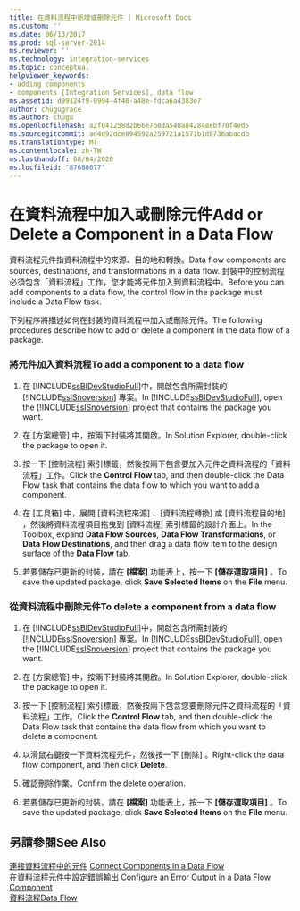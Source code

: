 ```yaml
---
title: 在資料流程中新增或刪除元件 | Microsoft Docs
ms.custom: ''
ms.date: 06/13/2017
ms.prod: sql-server-2014
ms.reviewer: ''
ms.technology: integration-services
ms.topic: conceptual
helpviewer_keywords:
- adding components
- components [Integration Services], data flow
ms.assetid: d99124f9-0994-4f40-a48e-fdca6a4383e7
author: chugugrace
ms.author: chugu
ms.openlocfilehash: a2f041258d2b66e7b8da540a842848ebf70f4ed5
ms.sourcegitcommit: ad4d92dce894592a259721a1571b1d8736abacdb
ms.translationtype: MT
ms.contentlocale: zh-TW
ms.lasthandoff: 08/04/2020
ms.locfileid: "87688077"
---
```

# <a name="add-or-delete-a-component-in-a-data-flow"></a><span data-ttu-id="b6a16-102">在資料流程中加入或刪除元件</span><span class="sxs-lookup"><span data-stu-id="b6a16-102">Add or Delete a Component in a Data Flow</span></span>
  <span data-ttu-id="b6a16-103">資料流程元件指資料流程中的來源、目的地和轉換。</span><span class="sxs-lookup"><span data-stu-id="b6a16-103">Data flow components are sources, destinations, and transformations in a data flow.</span></span> <span data-ttu-id="b6a16-104">封裝中的控制流程必須包含「資料流程」工作，您才能將元件加入到資料流程中。</span><span class="sxs-lookup"><span data-stu-id="b6a16-104">Before you can add components to a data flow, the control flow in the package must include a Data Flow task.</span></span>  
  
 <span data-ttu-id="b6a16-105">下列程序將描述如何在封裝的資料流程中加入或刪除元件。</span><span class="sxs-lookup"><span data-stu-id="b6a16-105">The following procedures describe how to add or delete a component in the data flow of a package.</span></span>  
  
### <a name="to-add-a-component-to-a-data-flow"></a><span data-ttu-id="b6a16-106">將元件加入資料流程</span><span class="sxs-lookup"><span data-stu-id="b6a16-106">To add a component to a data flow</span></span>  
  
1.  <span data-ttu-id="b6a16-107">在 [!INCLUDE[ssBIDevStudioFull](../../includes/ssbidevstudiofull-md.md)]中，開啟包含所需封裝的 [!INCLUDE[ssISnoversion](../../includes/ssisnoversion-md.md)] 專案。</span><span class="sxs-lookup"><span data-stu-id="b6a16-107">In [!INCLUDE[ssBIDevStudioFull](../../includes/ssbidevstudiofull-md.md)], open the [!INCLUDE[ssISnoversion](../../includes/ssisnoversion-md.md)] project that contains the package you want.</span></span>  
  
2.  <span data-ttu-id="b6a16-108">在 [方案總管] 中，按兩下封裝將其開啟。</span><span class="sxs-lookup"><span data-stu-id="b6a16-108">In Solution Explorer, double-click the package to open it.</span></span>  
  
3.  <span data-ttu-id="b6a16-109">按一下 [控制流程]  索引標籤，然後按兩下包含要加入元件之資料流程的「資料流程」工作。</span><span class="sxs-lookup"><span data-stu-id="b6a16-109">Click the **Control Flow** tab, and then double-click the Data Flow task that contains the data flow to which you want to add a component.</span></span>  
  
4.  <span data-ttu-id="b6a16-110">在 [工具箱] 中，展開 [資料流程來源]  、[資料流程轉換]  或 [資料流程目的地]  ，然後將資料流程項目拖曳到 [資料流程]  索引標籤的設計介面上。</span><span class="sxs-lookup"><span data-stu-id="b6a16-110">In the Toolbox, expand **Data Flow Sources**, **Data Flow Transformations**, or **Data Flow Destinations**, and then drag a data flow item to the design surface of the **Data Flow** tab.</span></span>  
  
5.  <span data-ttu-id="b6a16-111">若要儲存已更新的封裝，請在 **[檔案]** 功能表上，按一下 **[儲存選取項目]** 。</span><span class="sxs-lookup"><span data-stu-id="b6a16-111">To save the updated package, click **Save Selected Items** on the **File** menu.</span></span>  
  
### <a name="to-delete-a-component-from-a-data-flow"></a><span data-ttu-id="b6a16-112">從資料流程中刪除元件</span><span class="sxs-lookup"><span data-stu-id="b6a16-112">To delete a component from a data flow</span></span>  
  
1.  <span data-ttu-id="b6a16-113">在 [!INCLUDE[ssBIDevStudioFull](../../includes/ssbidevstudiofull-md.md)]中，開啟包含所需封裝的 [!INCLUDE[ssISnoversion](../../includes/ssisnoversion-md.md)] 專案。</span><span class="sxs-lookup"><span data-stu-id="b6a16-113">In [!INCLUDE[ssBIDevStudioFull](../../includes/ssbidevstudiofull-md.md)], open the [!INCLUDE[ssISnoversion](../../includes/ssisnoversion-md.md)] project that contains the package you want.</span></span>  
  
2.  <span data-ttu-id="b6a16-114">在 [方案總管] 中，按兩下封裝將其開啟。</span><span class="sxs-lookup"><span data-stu-id="b6a16-114">In Solution Explorer, double-click the package to open it.</span></span>  
  
3.  <span data-ttu-id="b6a16-115">按一下 [控制流程]  索引標籤，然後按兩下包含您要刪除元件之資料流程的「資料流程」工作。</span><span class="sxs-lookup"><span data-stu-id="b6a16-115">Click the **Control Flow** tab, and then double-click the Data Flow task that contains the data flow from which you want to delete a component.</span></span>  
  
4.  <span data-ttu-id="b6a16-116">以滑鼠右鍵按一下資料流程元件，然後按一下 [刪除]  。</span><span class="sxs-lookup"><span data-stu-id="b6a16-116">Right-click the data flow component, and then click **Delete**.</span></span>  
  
5.  <span data-ttu-id="b6a16-117">確認刪除作業。</span><span class="sxs-lookup"><span data-stu-id="b6a16-117">Confirm the delete operation.</span></span>  
  
6.  <span data-ttu-id="b6a16-118">若要儲存已更新的封裝，請在 **[檔案]** 功能表上，按一下 **[儲存選取項目]** 。</span><span class="sxs-lookup"><span data-stu-id="b6a16-118">To save the updated package, click **Save Selected Items** on the **File** menu.</span></span>  
  
## <a name="see-also"></a><span data-ttu-id="b6a16-119">另請參閱</span><span class="sxs-lookup"><span data-stu-id="b6a16-119">See Also</span></span>  
 <span data-ttu-id="b6a16-120">[連接資料流程中的元件](data-flow.md) </span><span class="sxs-lookup"><span data-stu-id="b6a16-120">[Connect Components in a Data Flow](data-flow.md) </span></span>  
 <span data-ttu-id="b6a16-121">[在資料流程元件中設定錯誤輸出](../configure-an-error-output-in-a-data-flow-component.md) </span><span class="sxs-lookup"><span data-stu-id="b6a16-121">[Configure an Error Output in a Data Flow Component](../configure-an-error-output-in-a-data-flow-component.md) </span></span>  
 [<span data-ttu-id="b6a16-122">資料流程</span><span class="sxs-lookup"><span data-stu-id="b6a16-122">Data Flow</span></span>](data-flow.md)  
  
  
